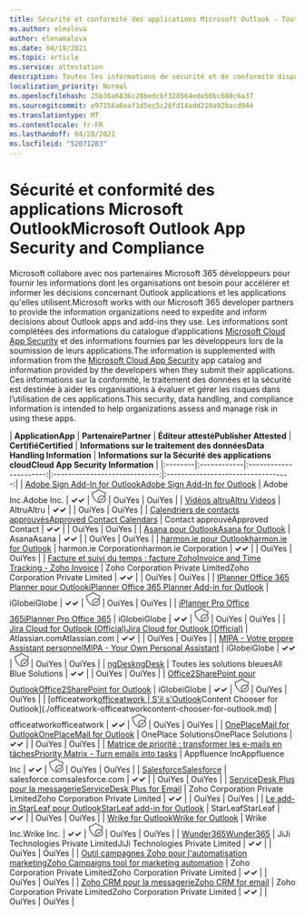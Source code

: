 ```yaml
---
title: Sécurité et conformité des applications Microsoft Outlook - Toutes les applications
ms.author: elmalova
author: elenamalova
ms.date: 04/19/2021
ms.topic: article
ms.service: attestation
description: Toutes les informations de sécurité et de conformité disponibles pour toutes les applications Outlook Microsoft.
localization_priority: Normal
ms.openlocfilehash: 25b36a6836c28bedcbf328564ede50bc680c6a37
ms.sourcegitcommit: e97156a6eaf1d5ec5c26fd14add210a92bacd944
ms.translationtype: MT
ms.contentlocale: fr-FR
ms.lasthandoff: 04/28/2021
ms.locfileid: "52071283"
---
```

# <a name="microsoft-outlook-app-security-and-compliance"></a><span data-ttu-id="efd81-103">Sécurité et conformité des applications Microsoft Outlook</span><span class="sxs-lookup"><span data-stu-id="efd81-103">Microsoft Outlook App Security and Compliance</span></span>

<span data-ttu-id="efd81-104">Microsoft collabore avec nos partenaires Microsoft 365 développeurs pour fournir les informations dont les organisations ont besoin pour accélérer et informer les décisions concernant Outlook applications et les applications qu'elles utilisent.</span><span class="sxs-lookup"><span data-stu-id="efd81-104">Microsoft works with our Microsoft 365 developer partners to provide the information organizations need to expedite and inform decisions about Outlook apps and add-ins they use.</span></span> <span data-ttu-id="efd81-105">Les informations sont complétées des informations du catalogue d’applications [Microsoft Cloud App Security](https://www.microsoft.com/en-us/enterprise-mobility-security/cloud-app-security) et des informations fournies par les développeurs lors de la soumission de leurs applications.</span><span class="sxs-lookup"><span data-stu-id="efd81-105">The information is supplemented with information from the [Microsoft Cloud App Security](https://www.microsoft.com/en-us/enterprise-mobility-security/cloud-app-security) app catalog and information provided by the developers when they submit their applications.</span></span> <span data-ttu-id="efd81-106">Ces informations sur la conformité, le traitement des données et la sécurité est destinée à aider les organisations à évaluer et gérer les risques dans l’utilisation de ces applications.</span><span class="sxs-lookup"><span data-stu-id="efd81-106">This security, data handling, and compliance information is intended to help organizations assess and manage risk in using these apps.</span></span>

| <span data-ttu-id="efd81-107">**Application**</span><span class="sxs-lookup"><span data-stu-id="efd81-107">**App**</span></span> | <span data-ttu-id="efd81-108">**Partenaire**</span><span class="sxs-lookup"><span data-stu-id="efd81-108">**Partner**</span></span> | <span data-ttu-id="efd81-109">**Éditeur attesté**</span><span class="sxs-lookup"><span data-stu-id="efd81-109">**Publisher Attested**</span></span> | <span data-ttu-id="efd81-110">**Certifié**</span><span class="sxs-lookup"><span data-stu-id="efd81-110">**Certified**</span></span> | <span data-ttu-id="efd81-111">**Informations sur le traitement des données**</span><span class="sxs-lookup"><span data-stu-id="efd81-111">**Data Handling Information**</span></span> | <span data-ttu-id="efd81-112">**Informations sur la Sécurité des applications cloud**</span><span class="sxs-lookup"><span data-stu-id="efd81-112">**Cloud App Security Information**</span></span> |
|:--------|:------------|:----------------------:|:-----------------------------:|:----------------------------------:|
| [<span data-ttu-id="efd81-113">Adobe Sign Add-In for Outlook</span><span class="sxs-lookup"><span data-stu-id="efd81-113">Adobe Sign Add-In for Outlook</span></span>](./adobe-inc-sign-add-in-for-outlook.md) | <span data-ttu-id="efd81-114">Adobe Inc.</span><span class="sxs-lookup"><span data-stu-id="efd81-114">Adobe Inc.</span></span> | <span data-ttu-id="efd81-115">**✓**</span><span class="sxs-lookup"><span data-stu-id="efd81-115">**✓**</span></span> | <img alt="Certified application badge" src="../media/certified-badge.png" height="25" width="25" /> | <span data-ttu-id="efd81-116">Oui</span><span class="sxs-lookup"><span data-stu-id="efd81-116">Yes</span></span> | <span data-ttu-id="efd81-117">Oui</span><span class="sxs-lookup"><span data-stu-id="efd81-117">Yes</span></span> |
| [<span data-ttu-id="efd81-118">Vidéos altru</span><span class="sxs-lookup"><span data-stu-id="efd81-118">Altru Videos</span></span>](./altru-videos.md) | <span data-ttu-id="efd81-119">Altru</span><span class="sxs-lookup"><span data-stu-id="efd81-119">Altru</span></span> | <span data-ttu-id="efd81-120">**✓**</span><span class="sxs-lookup"><span data-stu-id="efd81-120">**✓**</span></span> |  | <span data-ttu-id="efd81-121">Oui</span><span class="sxs-lookup"><span data-stu-id="efd81-121">Yes</span></span> | <span data-ttu-id="efd81-122">Oui</span><span class="sxs-lookup"><span data-stu-id="efd81-122">Yes</span></span> |
| [<span data-ttu-id="efd81-123">Calendriers de contacts approuvés</span><span class="sxs-lookup"><span data-stu-id="efd81-123">Approved Contact Calendars</span></span>](./approved-contact-calendars.md) | <span data-ttu-id="efd81-124">Contact approuvé</span><span class="sxs-lookup"><span data-stu-id="efd81-124">Approved Contact</span></span> | <span data-ttu-id="efd81-125">**✓**</span><span class="sxs-lookup"><span data-stu-id="efd81-125">**✓**</span></span> |  | <span data-ttu-id="efd81-126">Oui</span><span class="sxs-lookup"><span data-stu-id="efd81-126">Yes</span></span> | <span data-ttu-id="efd81-127">Oui</span><span class="sxs-lookup"><span data-stu-id="efd81-127">Yes</span></span> |
| [<span data-ttu-id="efd81-128">Asana pour Outlook</span><span class="sxs-lookup"><span data-stu-id="efd81-128">Asana for Outlook</span></span>](./asana-for-outlook.md) | <span data-ttu-id="efd81-129">Asana</span><span class="sxs-lookup"><span data-stu-id="efd81-129">Asana</span></span> | <span data-ttu-id="efd81-130">**✓**</span><span class="sxs-lookup"><span data-stu-id="efd81-130">**✓**</span></span> |  | <span data-ttu-id="efd81-131">Oui</span><span class="sxs-lookup"><span data-stu-id="efd81-131">Yes</span></span> | <span data-ttu-id="efd81-132">Oui</span><span class="sxs-lookup"><span data-stu-id="efd81-132">Yes</span></span> |
| [<span data-ttu-id="efd81-133">harmon.ie pour Outlook</span><span class="sxs-lookup"><span data-stu-id="efd81-133">harmon.ie for Outlook</span></span>](./harmonie-corporation-for-outlook.md) | <span data-ttu-id="efd81-134">harmon.ie Corporation</span><span class="sxs-lookup"><span data-stu-id="efd81-134">harmon.ie Corporation</span></span> | <span data-ttu-id="efd81-135">**✓**</span><span class="sxs-lookup"><span data-stu-id="efd81-135">**✓**</span></span> |  | <span data-ttu-id="efd81-136">Oui</span><span class="sxs-lookup"><span data-stu-id="efd81-136">Yes</span></span> | <span data-ttu-id="efd81-137">Oui</span><span class="sxs-lookup"><span data-stu-id="efd81-137">Yes</span></span> |
| [<span data-ttu-id="efd81-138">Facture et suivi du temps : facture Zoho</span><span class="sxs-lookup"><span data-stu-id="efd81-138">Invoice and Time Tracking - Zoho Invoice</span></span>](./zoho-corporation-private-limited-invoice-and-time-tracking.md) | <span data-ttu-id="efd81-139">Zoho Corporation Private Limited</span><span class="sxs-lookup"><span data-stu-id="efd81-139">Zoho Corporation Private Limited</span></span> | <span data-ttu-id="efd81-140">**✓**</span><span class="sxs-lookup"><span data-stu-id="efd81-140">**✓**</span></span> |  | <span data-ttu-id="efd81-141">Oui</span><span class="sxs-lookup"><span data-stu-id="efd81-141">Yes</span></span> | <span data-ttu-id="efd81-142">Oui</span><span class="sxs-lookup"><span data-stu-id="efd81-142">Yes</span></span> |
| [<span data-ttu-id="efd81-143">IPlanner Office 365 Planner pour Outlook</span><span class="sxs-lookup"><span data-stu-id="efd81-143">iPlanner Office 365 Planner Add-in for Outlook</span></span>](./iglobe-iplanner-office-365-planner-add-in-for-outlook.md) | <span data-ttu-id="efd81-144">iGlobe</span><span class="sxs-lookup"><span data-stu-id="efd81-144">iGlobe</span></span> | <span data-ttu-id="efd81-145">**✓**</span><span class="sxs-lookup"><span data-stu-id="efd81-145">**✓**</span></span> | <img alt="Certified application badge" src="../media/certified-badge.png" height="25" width="25" /> | <span data-ttu-id="efd81-146">Oui</span><span class="sxs-lookup"><span data-stu-id="efd81-146">Yes</span></span> | <span data-ttu-id="efd81-147">Oui</span><span class="sxs-lookup"><span data-stu-id="efd81-147">Yes</span></span> |
| [<span data-ttu-id="efd81-148">iPlanner Pro Office 365</span><span class="sxs-lookup"><span data-stu-id="efd81-148">iPlanner Pro Office 365</span></span>](./iglobe-iplanner-pro-office-365.md) | <span data-ttu-id="efd81-149">iGlobe</span><span class="sxs-lookup"><span data-stu-id="efd81-149">iGlobe</span></span> | <span data-ttu-id="efd81-150">**✓**</span><span class="sxs-lookup"><span data-stu-id="efd81-150">**✓**</span></span> | <img alt="Certified application badge" src="../media/certified-badge.png" height="25" width="25" /> | <span data-ttu-id="efd81-151">Oui</span><span class="sxs-lookup"><span data-stu-id="efd81-151">Yes</span></span> | <span data-ttu-id="efd81-152">Oui</span><span class="sxs-lookup"><span data-stu-id="efd81-152">Yes</span></span> |
| [<span data-ttu-id="efd81-153">Jira Cloud for Outlook (Official)</span><span class="sxs-lookup"><span data-stu-id="efd81-153">Jira Cloud for Outlook (Official)</span></span>](./atlassiancom-jira-cloud-for-outlook-official.md) | <span data-ttu-id="efd81-154">Atlassian.com</span><span class="sxs-lookup"><span data-stu-id="efd81-154">Atlassian.com</span></span> | <span data-ttu-id="efd81-155">**✓**</span><span class="sxs-lookup"><span data-stu-id="efd81-155">**✓**</span></span> |  | <span data-ttu-id="efd81-156">Oui</span><span class="sxs-lookup"><span data-stu-id="efd81-156">Yes</span></span> | <span data-ttu-id="efd81-157">Oui</span><span class="sxs-lookup"><span data-stu-id="efd81-157">Yes</span></span> |
| [<span data-ttu-id="efd81-158">MIPA - Votre propre Assistant personnel</span><span class="sxs-lookup"><span data-stu-id="efd81-158">MIPA - Your Own Personal Assistant</span></span>](./iglobe-mipa-your-own-personal-assistant.md) | <span data-ttu-id="efd81-159">iGlobe</span><span class="sxs-lookup"><span data-stu-id="efd81-159">iGlobe</span></span> | <span data-ttu-id="efd81-160">**✓**</span><span class="sxs-lookup"><span data-stu-id="efd81-160">**✓**</span></span> | <img alt="Certified application badge" src="../media/certified-badge.png" height="25" width="25" /> | <span data-ttu-id="efd81-161">Oui</span><span class="sxs-lookup"><span data-stu-id="efd81-161">Yes</span></span> | <span data-ttu-id="efd81-162">Oui</span><span class="sxs-lookup"><span data-stu-id="efd81-162">Yes</span></span> |
| [<span data-ttu-id="efd81-163">ngDesk</span><span class="sxs-lookup"><span data-stu-id="efd81-163">ngDesk</span></span>](./all-blue-solutions-ngdesk.md) | <span data-ttu-id="efd81-164">Toutes les solutions bleues</span><span class="sxs-lookup"><span data-stu-id="efd81-164">All Blue Solutions</span></span> | <span data-ttu-id="efd81-165">**✓**</span><span class="sxs-lookup"><span data-stu-id="efd81-165">**✓**</span></span> |  | <span data-ttu-id="efd81-166">Oui</span><span class="sxs-lookup"><span data-stu-id="efd81-166">Yes</span></span> | <span data-ttu-id="efd81-167">Oui</span><span class="sxs-lookup"><span data-stu-id="efd81-167">Yes</span></span> |
| [<span data-ttu-id="efd81-168">Office2SharePoint pour Outlook</span><span class="sxs-lookup"><span data-stu-id="efd81-168">Office2SharePoint for Outlook</span></span>](./iglobe-office2sharepoint-for-outlook.md) | <span data-ttu-id="efd81-169">iGlobe</span><span class="sxs-lookup"><span data-stu-id="efd81-169">iGlobe</span></span> | <span data-ttu-id="efd81-170">**✓**</span><span class="sxs-lookup"><span data-stu-id="efd81-170">**✓**</span></span> | <img alt="Certified application badge" src="../media/certified-badge.png" height="25" width="25" /> | <span data-ttu-id="efd81-171">Oui</span><span class="sxs-lookup"><span data-stu-id="efd81-171">Yes</span></span> | <span data-ttu-id="efd81-172">Oui</span><span class="sxs-lookup"><span data-stu-id="efd81-172">Yes</span></span> |
| <span data-ttu-id="efd81-173">[officeatwork</span><span class="sxs-lookup"><span data-stu-id="efd81-173">[officeatwork</span></span> | <span data-ttu-id="efd81-174">S'il s'Outlook](./officeatwork-officeatworkcontent-chooser-for-outlook.md)</span><span class="sxs-lookup"><span data-stu-id="efd81-174">Content Chooser for Outlook](./officeatwork-officeatworkcontent-chooser-for-outlook.md)</span></span> | <span data-ttu-id="efd81-175">officeatwork</span><span class="sxs-lookup"><span data-stu-id="efd81-175">officeatwork</span></span> | <span data-ttu-id="efd81-176">**✓**</span><span class="sxs-lookup"><span data-stu-id="efd81-176">**✓**</span></span> | <img alt="Certified application badge" src="../media/certified-badge.png" height="25" width="25" /> | <span data-ttu-id="efd81-177">Oui</span><span class="sxs-lookup"><span data-stu-id="efd81-177">Yes</span></span> | <span data-ttu-id="efd81-178">Oui</span><span class="sxs-lookup"><span data-stu-id="efd81-178">Yes</span></span> |
| [<span data-ttu-id="efd81-179">OnePlaceMail for Outlook</span><span class="sxs-lookup"><span data-stu-id="efd81-179">OnePlaceMail for Outlook</span></span>](./oneplace-solutions-oneplacemail-for-outlook.md) | <span data-ttu-id="efd81-180">OnePlace Solutions</span><span class="sxs-lookup"><span data-stu-id="efd81-180">OnePlace Solutions</span></span> | <span data-ttu-id="efd81-181">**✓**</span><span class="sxs-lookup"><span data-stu-id="efd81-181">**✓**</span></span> |  | <span data-ttu-id="efd81-182">Oui</span><span class="sxs-lookup"><span data-stu-id="efd81-182">Yes</span></span> | <span data-ttu-id="efd81-183">Oui</span><span class="sxs-lookup"><span data-stu-id="efd81-183">Yes</span></span> |
| [<span data-ttu-id="efd81-184">Matrice de priorité : transformer les e-mails en tâches</span><span class="sxs-lookup"><span data-stu-id="efd81-184">Priority Matrix - Turn emails into tasks</span></span>](./appfluence-inc-priority-matrix-turn-emails-into-tasks.md) | <span data-ttu-id="efd81-185">Appfluence Inc</span><span class="sxs-lookup"><span data-stu-id="efd81-185">Appfluence Inc</span></span> | <span data-ttu-id="efd81-186">**✓**</span><span class="sxs-lookup"><span data-stu-id="efd81-186">**✓**</span></span> | <img alt="Certified application badge" src="../media/certified-badge.png" height="25" width="25" /> | <span data-ttu-id="efd81-187">Oui</span><span class="sxs-lookup"><span data-stu-id="efd81-187">Yes</span></span> | <span data-ttu-id="efd81-188">Oui</span><span class="sxs-lookup"><span data-stu-id="efd81-188">Yes</span></span> |
| [<span data-ttu-id="efd81-189">Salesforce</span><span class="sxs-lookup"><span data-stu-id="efd81-189">Salesforce</span></span>](./salesforcecom-salesforce.md) | <span data-ttu-id="efd81-190">salesforce.com</span><span class="sxs-lookup"><span data-stu-id="efd81-190">salesforce.com</span></span> | <span data-ttu-id="efd81-191">**✓**</span><span class="sxs-lookup"><span data-stu-id="efd81-191">**✓**</span></span> |  | <span data-ttu-id="efd81-192">Oui</span><span class="sxs-lookup"><span data-stu-id="efd81-192">Yes</span></span> | <span data-ttu-id="efd81-193">Oui</span><span class="sxs-lookup"><span data-stu-id="efd81-193">Yes</span></span> |
| [<span data-ttu-id="efd81-194">ServiceDesk Plus pour la messagerie</span><span class="sxs-lookup"><span data-stu-id="efd81-194">ServiceDesk Plus for Email</span></span>](./zoho-corporation-private-limited-servicedesk-plus-for-email.md) | <span data-ttu-id="efd81-195">Zoho Corporation Private Limited</span><span class="sxs-lookup"><span data-stu-id="efd81-195">Zoho Corporation Private Limited</span></span> | <span data-ttu-id="efd81-196">**✓**</span><span class="sxs-lookup"><span data-stu-id="efd81-196">**✓**</span></span> |  | <span data-ttu-id="efd81-197">Oui</span><span class="sxs-lookup"><span data-stu-id="efd81-197">Yes</span></span> | <span data-ttu-id="efd81-198">Oui</span><span class="sxs-lookup"><span data-stu-id="efd81-198">Yes</span></span> |
| [<span data-ttu-id="efd81-199">Le add-in StarLeaf pour Outlook</span><span class="sxs-lookup"><span data-stu-id="efd81-199">StarLeaf add-in for Outlook</span></span>](./starleaf-add-in-for-outlook.md) | <span data-ttu-id="efd81-200">StarLeaf</span><span class="sxs-lookup"><span data-stu-id="efd81-200">StarLeaf</span></span> | <span data-ttu-id="efd81-201">**✓**</span><span class="sxs-lookup"><span data-stu-id="efd81-201">**✓**</span></span> |  | <span data-ttu-id="efd81-202">Oui</span><span class="sxs-lookup"><span data-stu-id="efd81-202">Yes</span></span> | <span data-ttu-id="efd81-203">Oui</span><span class="sxs-lookup"><span data-stu-id="efd81-203">Yes</span></span> |
| [<span data-ttu-id="efd81-204">Wrike for Outlook</span><span class="sxs-lookup"><span data-stu-id="efd81-204">Wrike for Outlook</span></span>](./wrike-inc-for-outlook.md) | <span data-ttu-id="efd81-205">Wrike Inc.</span><span class="sxs-lookup"><span data-stu-id="efd81-205">Wrike Inc.</span></span> | <span data-ttu-id="efd81-206">**✓**</span><span class="sxs-lookup"><span data-stu-id="efd81-206">**✓**</span></span> | <img alt="Certified application badge" src="../media/certified-badge.png" height="25" width="25" /> | <span data-ttu-id="efd81-207">Oui</span><span class="sxs-lookup"><span data-stu-id="efd81-207">Yes</span></span> | <span data-ttu-id="efd81-208">Oui</span><span class="sxs-lookup"><span data-stu-id="efd81-208">Yes</span></span> |
| [<span data-ttu-id="efd81-209">Wunder365</span><span class="sxs-lookup"><span data-stu-id="efd81-209">Wunder365</span></span>](./jiji-technologies-private-limited-wunder365.md) | <span data-ttu-id="efd81-210">JiJi Technologies Private Limited</span><span class="sxs-lookup"><span data-stu-id="efd81-210">JiJi Technologies Private Limited</span></span> | <span data-ttu-id="efd81-211">**✓**</span><span class="sxs-lookup"><span data-stu-id="efd81-211">**✓**</span></span> |  | <span data-ttu-id="efd81-212">Oui</span><span class="sxs-lookup"><span data-stu-id="efd81-212">Yes</span></span> | <span data-ttu-id="efd81-213">Oui</span><span class="sxs-lookup"><span data-stu-id="efd81-213">Yes</span></span> |
| [<span data-ttu-id="efd81-214">Outil campagnes Zoho pour l'automatisation marketing</span><span class="sxs-lookup"><span data-stu-id="efd81-214">Zoho Campaigns tool for marketing automation</span></span>](./zoho-corporation-private-limited-campaigns-tool-for-marketing-automation.md) | <span data-ttu-id="efd81-215">Zoho Corporation Private Limited</span><span class="sxs-lookup"><span data-stu-id="efd81-215">Zoho Corporation Private Limited</span></span> | <span data-ttu-id="efd81-216">**✓**</span><span class="sxs-lookup"><span data-stu-id="efd81-216">**✓**</span></span> |  | <span data-ttu-id="efd81-217">Oui</span><span class="sxs-lookup"><span data-stu-id="efd81-217">Yes</span></span> | <span data-ttu-id="efd81-218">Oui</span><span class="sxs-lookup"><span data-stu-id="efd81-218">Yes</span></span> |
| [<span data-ttu-id="efd81-219">Zoho CRM pour la messagerie</span><span class="sxs-lookup"><span data-stu-id="efd81-219">Zoho CRM for email</span></span>](./zoho-corporation-private-limited-crm-for-email.md) | <span data-ttu-id="efd81-220">Zoho Corporation Private Limited</span><span class="sxs-lookup"><span data-stu-id="efd81-220">Zoho Corporation Private Limited</span></span> | <span data-ttu-id="efd81-221">**✓**</span><span class="sxs-lookup"><span data-stu-id="efd81-221">**✓**</span></span> |  | <span data-ttu-id="efd81-222">Oui</span><span class="sxs-lookup"><span data-stu-id="efd81-222">Yes</span></span> | <span data-ttu-id="efd81-223">Oui</span><span class="sxs-lookup"><span data-stu-id="efd81-223">Yes</span></span> |
